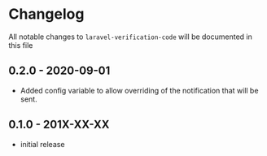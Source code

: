 # Changelog

All notable changes to `laravel-verification-code` will be documented in this file

## 0.2.0 - 2020-09-01

- Added config variable to allow overriding of the notification that will be sent. 


## 0.1.0 - 201X-XX-XX

- initial release
